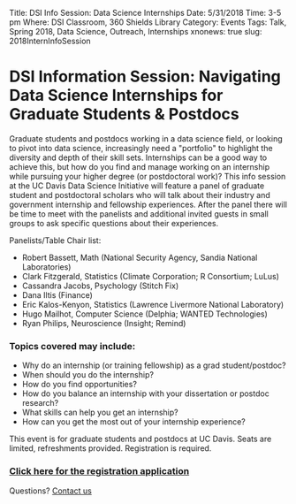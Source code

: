 Title: DSI Info Session: Data Science Internships
Date: 5/31/2018
Time: 3-5 pm
Where: DSI Classroom, 360 Shields Library
Category: Events
Tags: Talk, Spring 2018, Data Science, Outreach, Internships
xnonews: true
slug: 2018InternInfoSession

# DSI Information Session: Navigating Data Science Internships for Graduate Students & Postdocs

Graduate students and postdocs working in a data science field, or looking to pivot into data science, increasingly need a "portfolio" to highlight the diversity and depth of their skill sets. Internships can be a good way to achieve this, but how do you find and manage working on an internship while pursuing your higher degree (or postdoctoral work)? This info session at the UC Davis Data Science Initiative will feature a panel of graduate student and postdoctoral scholars who will talk about their industry and government internship and fellowship experiences. After the panel there will be time to meet with the panelists and additional invited guests in small groups to ask specific questions about their experiences.

Panelists/Table Chair list:

* Robert Bassett, Math (National Security Agency, Sandia National Laboratories)
* Clark Fitzgerald, Statistics (Climate Corporation; R Consortium; LuLus)
* Cassandra Jacobs, Psychology (Stitch Fix)
* Dana Iltis (Finance)
* Eric Kalos-Kenyon, Statistics (Lawrence Livermore National Laboratory)
* Hugo Mailhot, Computer Science (Delphia; WANTED Technologies)
* Ryan Philips, Neuroscience (Insight; Remind)

### Topics covered may include:

* Why do an internship (or training fellowship) as a grad student/postdoc?
* When should you do the internship?
* How do you find opportunities?
* How do you balance an internship with your dissertation or postdoc research?
* What skills can help you get an internship?
* How can you get the most out of your internship experience?

This event is for graduate students and postdocs at UC Davis. Seats are limited, refreshments provided. Registration is required.

### [Click here for the registration application](https://goo.gl/forms/gceRpha4ypwcE4wg1)

Questions? [Contact us](plreynolds@ucdavis.edu)
